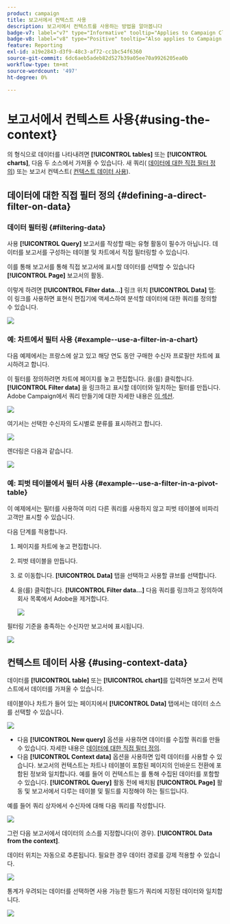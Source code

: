 ```yaml
---
product: campaign
title: 보고서에서 컨텍스트 사용
description: 보고서에서 컨텍스트를 사용하는 방법을 알아봅니다
badge-v7: label="v7" type="Informative" tooltip="Applies to Campaign Classic v7"
badge-v8: label="v8" type="Positive" tooltip="Also applies to Campaign v8"
feature: Reporting
exl-id: a19e2843-d3f9-48c3-af72-cc1bc54f6360
source-git-commit: 6dc6aeb5adeb82d527b39a05ee70a9926205ea0b
workflow-type: tm+mt
source-wordcount: '497'
ht-degree: 0%

---
```


# 보고서에서 컨텍스트 사용{#using-the-context}



의 형식으로 데이터를 나타내려면 **[!UICONTROL tables]** 또는 **[!UICONTROL charts]**, 다음 두 소스에서 가져올 수 있습니다. 새 쿼리( [데이터에 대한 직접 필터 정의](#defining-a-direct-filter-on-data)) 또는 보고서 컨텍스트( [컨텍스트 데이터 사용](#using-context-data)).

## 데이터에 대한 직접 필터 정의 {#defining-a-direct-filter-on-data}

### 데이터 필터링 {#filtering-data}

사용 **[!UICONTROL Query]** 보고서를 작성할 때는 유형 활동이 필수가 아닙니다. 데이터를 보고서를 구성하는 테이블 및 차트에서 직접 필터링할 수 있습니다.

이를 통해 보고서를 통해 직접 보고서에 표시할 데이터를 선택할 수 있습니다 **[!UICONTROL Page]** 보고서의 활동.

이렇게 하려면 **[!UICONTROL Filter data...]** 링크 위치 **[!UICONTROL Data]** 탭: 이 링크를 사용하면 표현식 편집기에 액세스하여 분석할 데이터에 대한 쿼리를 정의할 수 있습니다.

![](assets/reporting_filter_data_from_page.png)

### 예: 차트에서 필터 사용 {#example--use-a-filter-in-a-chart}

다음 예제에서는 프랑스에 살고 있고 해당 연도 동안 구매한 수신자 프로필만 차트에 표시하려고 합니다.

이 필터를 정의하려면 차트에 페이지를 놓고 편집합니다. 을(를) 클릭합니다. **[!UICONTROL Filter data]** 을 링크하고 표시할 데이터와 일치하는 필터를 만듭니다. Adobe Campaign에서 쿼리 만들기에 대한 자세한 내용은 [이 섹션](../../platform/using/about-queries-in-campaign.md).

![](assets/s_ncs_advuser_report_wizard_029.png)

여기서는 선택한 수신자의 도시별로 분류를 표시하려고 합니다.

![](assets/reporting_graph_with_2vars.png)

렌더링은 다음과 같습니다.

![](assets/reporting_graph_with_2vars_preview.png)

### 예: 피벗 테이블에서 필터 사용 {#example--use-a-filter-in-a-pivot-table}

이 예제에서는 필터를 사용하여 미리 다른 쿼리를 사용하지 않고 피벗 테이블에 비파리 고객만 표시할 수 있습니다.

다음 단계를 적용합니다.

1. 페이지를 차트에 놓고 편집합니다.
1. 피벗 테이블을 만듭니다.
1. 로 이동합니다. **[!UICONTROL Data]** 탭을 선택하고 사용할 큐브를 선택합니다.
1. 을(를) 클릭합니다. **[!UICONTROL Filter data...]** 다음 쿼리를 링크하고 정의하여 회사 목록에서 Adobe을 제거합니다.

   ![](assets/s_ncs_advuser_report_display_03.png)

필터링 기준을 충족하는 수신자만 보고서에 표시됩니다.

![](assets/s_ncs_advuser_report_display_04.png)

## 컨텍스트 데이터 사용 {#using-context-data}

데이터를 **[!UICONTROL table]** 또는 **[!UICONTROL chart]**&#x200B;를 입력하면 보고서 컨텍스트에서 데이터를 가져올 수 있습니다.

테이블이나 차트가 들어 있는 페이지에서 **[!UICONTROL Data]** 탭에서는 데이터 소스를 선택할 수 있습니다.

![](assets/s_ncs_advuser_report_datasource_3.png)

* 다음 **[!UICONTROL New query]** 옵션을 사용하면 데이터를 수집할 쿼리를 만들 수 있습니다. 자세한 내용은 [데이터에 대한 직접 필터 정의](#defining-a-direct-filter-on-data).
* 다음 **[!UICONTROL Context data]** 옵션을 사용하면 입력 데이터를 사용할 수 있습니다. 보고서의 컨텍스트는 차트나 테이블이 포함된 페이지의 인바운드 전환에 포함된 정보와 일치합니다. 예를 들어 이 컨텍스트는 를 통해 수집된 데이터를 포함할 수 있습니다. **[!UICONTROL Query]** 활동 전에 배치됨 **[!UICONTROL Page]** 활동 및 보고서에서 다루는 테이블 및 필드를 지정해야 하는 필드입니다.

예를 들어 쿼리 상자에서 수신자에 대해 다음 쿼리를 작성합니다.

![](assets/s_ncs_advuser_report_datasource_2.png)

그런 다음 보고서에서 데이터의 소스를 지정합니다(이 경우). **[!UICONTROL Data from the context]**.

데이터 위치는 자동으로 추론됩니다. 필요한 경우 데이터 경로를 강제 적용할 수 있습니다.

![](assets/s_ncs_advuser_report_datasource_4.png)

통계가 우려되는 데이터를 선택하면 사용 가능한 필드가 쿼리에 지정된 데이터와 일치합니다.

![](assets/s_ncs_advuser_report_datasource_1.png)
